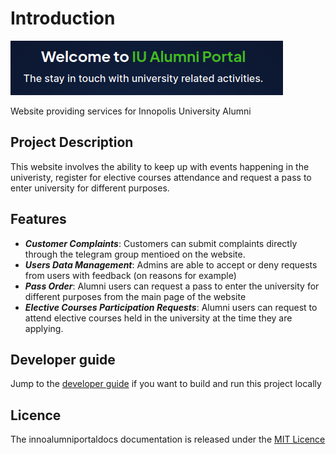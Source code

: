 # Introduction

![Welcome message](assets/image.png)

Website providing services for Innopolis University Alumni

## Project Description

This website involves the ability to keep up with events happening in the univeristy, register for elective courses attendance and request a pass to enter university for different purposes.

## Features

- **_Customer Complaints_**: Customers can submit complaints directly through the telegram group mentioed on the website.
- **_Users Data Management_**: Admins are able to accept or deny requests from users with feedback (on reasons for example)
- **_Pass Order_**: Alumni users can request a pass to enter the university for different purposes from the main page of the website
- **_Elective Courses Participation Requests_**: Alumni users can request to attend elective courses held in the university at the time they are applying.

## Developer guide

Jump to the [developer guide](dev/developer_guide.md) if you want to build and run this project locally

## Licence

The innoalumniportaldocs documentation is released under the [MIT Licence](https://github.com/TheSharpOwl/inno-alumni-portal?tab=MIT-1-ov-file#readme)
